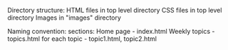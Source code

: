 Directory structure:
HTML files in top level directory
CSS files in top level directory
Images in "images" directory

Naming convention:
  sections:
  Home page - index.html
  Weekly topics - topics.html
  for each topic - topic1.html, topic2.html
